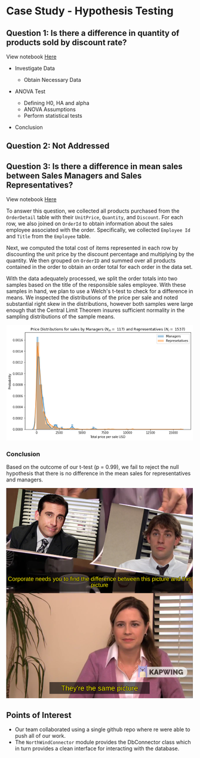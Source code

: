 # Case Study - Hypothesis Testing

## Question 1: Is there a difference in quantity of products sold by discount rate?

View notebook [Here](notebooks/Question1.ipynb)

* Investigate Data
    * Obtain Necessary Data
    
* ANOVA Test
    * Defining H0, HA and alpha
    * ANOVA Assumptions
    * Perform statistical tests
* Conclusion

## Question 2: Not Addressed

## Question 3: Is there a difference in mean sales between Sales Managers and Sales Representatives?

View notebook [Here](notebooks/Question2.ipynb)

To answer this question, we collected all products purchased from the `OrderDetail` table with their `UnitPrice`, `Quantity`, and `Discount`. For each row, we also joined on `OrderId` to obtain information about the sales employee associated with the order. Specifically, we collected `Employee Id` and `Title` from the `Employee` table.

Next, we computed the total cost of items represented in each row by discounting the unit price by the discount percentage and multiplying by the quantity. We then grouped on `OrderID` and summed over all products contained in the order to obtain an order total for each order in the data set. 

With the data adequately processed, we split the order totals into two samples based on the title of the responsible sales employee. With these samples in hand, we plan to use a Welch's t-test to check for a difference in means. We inspected the distributions of the price per sale and noted substantial right skew in the distributions, however both samples were large enough that the Central Limit Theorem insures sufficient normality in the sampling distributions of the sample means. 

<img src='images/sales.png' width='500'/>

### Conclusion
Based on the outcome of our t-test (p = 0.99), we fail to reject the null hypothesis that there is no difference in the mean sales for representatives and managers.

<img src='images/meme.jpeg' width='500'/>

## Points of Interest

 * Our team collaborated using a single github repo where re were able to push all of our work.
 * The `NorthWindConnector` module provides the DbConnector class which in turn provides a clean interface for interacting with the database. 
